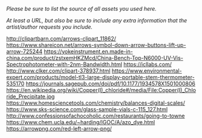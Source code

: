 *Please be sure to list the source of all assets you used here.*

*At least a URL, but also be sure to include any extra information that the artist/author requests you include.*

http://clipartbarn.com/arrows-clipart_11862/
https://www.shareicon.net/arrows-symbol-down-arrow-buttons-lift-up-arrow-725244
https://yokeinstrument.en.made-in-china.com/product/zstxemHKZMcd/China-Bench-Top-N6000-UV-Vis-Spectrophotometer-with-2nm-Bandwidth.html
https://icllabs.com/
http://www.clker.com/clipart-378937.html
https://www.environmental-expert.com/products/model-tl3-large-display-portable-stem-thermometer-535170
https://journals.sagepub.com/doi/pdf/10.1177/1934578X1501000806
https://en.wikipedia.org/wiki/Copper(I)_chloride#/media/File:Copper(I)_Chloride_Precipitate.jpg
https://www.homesciencetools.com/chemistry/balances-digital-scales/
https://www.sks-science.com/glass-sample-vials-c-115_127.html
http://www.confessionsofachocoholic.com/restaurants/going-to-towne
https://www.chem.ucla.edu/~harding/IGOC/A/azo_dye.html
https://arrowpng.com/red-left-arrow-png/
